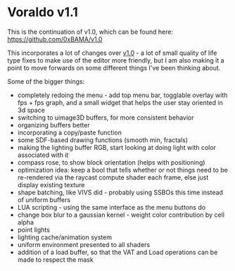 # Voraldo v1.1

This is the continuation of v1.0, which can be found here: https://github.com/0xBAMA/v1.0

This incorporates a lot of changes over [v1.0](https://jbaker.graphics/writings/voraldo.html) - a lot of small quality of life type fixes to make use of the editor more friendly, but I am also making it a point to move forwards on some different things I've been thinking about. 

Some of the bigger things:
 
 - completely redoing the menu - add top menu bar, togglable overlay with fps + fps graph, and a small widget that helps the user stay oriented in 3d space
 - switching to uimage3D buffers, for more consistent behavior
 - organizing buffers better
 - incorporating a copy/paste function
 - some SDF-based drawing functions (smooth min, fractals)
 - making the lighting buffer RGB, start looking at doing light with color associated with it
 - compass rose, to show block orientation (helps with positioning)
 - optimization idea: keep a bool that tells whether or not things need to be re-rendered via the raycast compute shader each frame, else just display existing texture
 - shape batching, like VIVS did - probably using SSBOs this time instead of uniform buffers
 - LUA scripting - using the same interface as the menu buttons do
 - change box blur to a gaussian kernel - weight color contribution by cell alpha
 - point lights
 - lighting cache/animation system
 - uniform environment presented to all shaders
 - addition of a load buffer, so that the VAT and Load operations can be made to respect the mask
